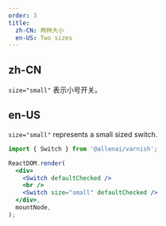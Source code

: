 ```yaml
---
order: 3
title:
  zh-CN: 两种大小
  en-US: Two sizes
---
```


## zh-CN

`size="small"` 表示小号开关。

## en-US

`size="small"` represents a small sized switch.

```jsx
import { Switch } from '@allenai/varnish';

ReactDOM.render(
  <div>
    <Switch defaultChecked />
    <br />
    <Switch size="small" defaultChecked />
  </div>,
  mountNode,
);
```
